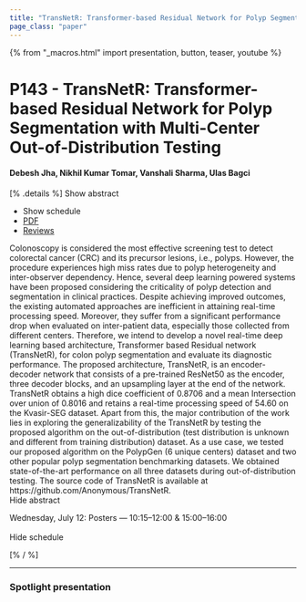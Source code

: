 ```yaml
---
title: "TransNetR: Transformer-based Residual Network for Polyp Segmentation with Multi-Center Out-of-Distribution Testing"
page_class: "paper"
---
```


{% from "_macros.html" import presentation, button, teaser, youtube %}

# P143 - TransNetR: Transformer-based Residual Network for Polyp Segmentation with Multi-Center Out-of-Distribution Testing

#### Debesh Jha, Nikhil Kumar Tomar, Vanshali Sharma, Ulas Bagci

[% .details %]
<a class="toggle_visibility" data-selector=".abstract" data-level="3">Show abstract</a>
- <a class="toggle_visibility" data-selector=".schedule" data-level="3">Show schedule</a>
- <a href="https://openreview.net/pdf?id=-8mexJCWH_-">PDF</a>
- <a href="https://openreview.net/forum?id=-8mexJCWH_-">Reviews</a>

<p>
    <span class="abstract">
        Colonoscopy is considered the most effective screening test to detect colorectal cancer (CRC) and its precursor lesions, i.e., polyps. However, the procedure experiences high miss rates due to polyp heterogeneity and inter-observer dependency. Hence, several deep learning powered systems have been proposed considering the criticality of polyp detection and segmentation in clinical practices. Despite achieving improved outcomes, the existing automated approaches are inefficient in attaining real-time processing speed. Moreover, they suffer from a significant performance drop when evaluated on inter-patient data, especially those collected from different centers. Therefore, we intend to develop a novel real-time deep learning based architecture, Transformer based Residual network (TransNetR), for colon polyp segmentation and evaluate its diagnostic performance. The proposed architecture, TransNetR, is an encoder-decoder network that consists of a pre-trained ResNet50 as the encoder, three decoder blocks, and an upsampling layer at the end of the network. TransNetR obtains a high dice coefficient of 0.8706 and a mean Intersection over union of 0.8016 and retains a real-time processing speed of 54.60 on the Kvasir-SEG dataset. Apart from this,  the major contribution of the work lies in exploring the generalizability of the TransNetR by testing the proposed algorithm on the out-of-distribution (test distribution is unknown and different from training distribution) dataset. As a use case, we tested our proposed algorithm on the PolypGen (6 unique centers) dataset and two other popular polyp segmentation benchmarking datasets. We obtained state-of-the-art performance on all three datasets during out-of-distribution testing. The source code of TransNetR is available at https://github.com/Anonymous/TransNetR. 
        <br>
        <span class="actions"><a class="toggle_visibility" data-level="2">Hide abstract</a></span>
    </span>
</p>

<p>
    <span class="schedule">
        Wednesday, July 12: Posters — 10:15–12:00 & 15:00–16:00<br>
        <br>
        <span class="actions"><a class="toggle_visibility" data-level="2">Hide schedule</a></span>
    </span>
</p>
[% / %]

---


### Spotlight presentation
